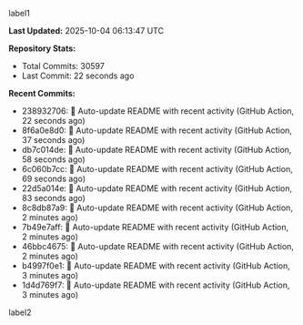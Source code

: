 
label1 
<!-- ACTIVITY_START -->
**Last Updated:** 2025-10-04 06:13:47 UTC

**Repository Stats:**
- Total Commits: 30597
- Last Commit: 22 seconds ago

**Recent Commits:**
- 238932706: 🤖 Auto-update README with recent activity (GitHub Action, 22 seconds ago)
- 8f6a0e8d0: 🤖 Auto-update README with recent activity (GitHub Action, 37 seconds ago)
- db7c014de: 🤖 Auto-update README with recent activity (GitHub Action, 58 seconds ago)
- 6c060b7cc: 🤖 Auto-update README with recent activity (GitHub Action, 69 seconds ago)
- 22d5a014e: 🤖 Auto-update README with recent activity (GitHub Action, 83 seconds ago)
- 8c8db87a9: 🤖 Auto-update README with recent activity (GitHub Action, 2 minutes ago)
- 7b49e7aff: 🤖 Auto-update README with recent activity (GitHub Action, 2 minutes ago)
- 46bbc4675: 🤖 Auto-update README with recent activity (GitHub Action, 2 minutes ago)
- b4997f0e1: 🤖 Auto-update README with recent activity (GitHub Action, 3 minutes ago)
- 1d4d769f7: 🤖 Auto-update README with recent activity (GitHub Action, 3 minutes ago)
<!-- ACTIVITY_END -->

label2

